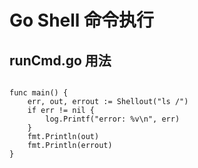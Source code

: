 Go Shell 命令执行
=============

runCmd.go 用法
--------------

~~~

func main() {
	err, out, errout := Shellout("ls /")
	if err != nil {
		log.Printf("error: %v\n", err)
	}
	fmt.Println(out)
	fmt.Println(errout)
}


~~~